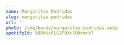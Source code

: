 ```yaml
---
name: Margaritas Podridas
slug: margaritas-podridas
url: ''
photo: /img/bands/margaritas-podridas.webp
spotifyId: 5O9NicFLG2F9Xr7OHxmrb7
---
```

